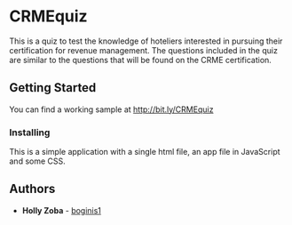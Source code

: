 # CRMEquiz
This is a quiz to test the knowledge of hoteliers interested in pursuing their certification for revenue management.  The questions included in the quiz are similar to the questions that will be found on the CRME certification.

## Getting Started

You can find a working sample at http://bit.ly/CRMEquiz

### Installing

This is a simple application with a single html file, an app file in JavaScript and some CSS.

## Authors

* **Holly Zoba** - [boginis1](https://github.com/Boginis1)

